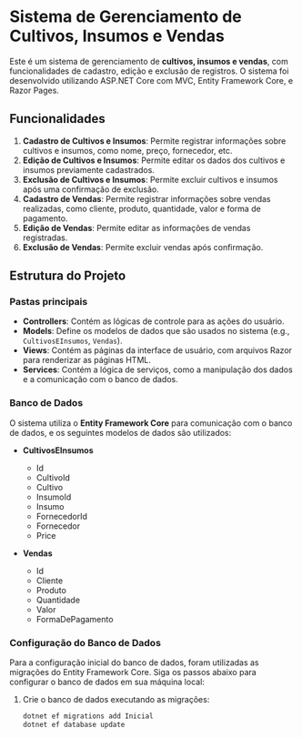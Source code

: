 # Sistema de Gerenciamento de Cultivos, Insumos e Vendas

Este é um sistema de gerenciamento de **cultivos, insumos e vendas**, com funcionalidades de cadastro, edição e exclusão de registros. O sistema foi desenvolvido utilizando ASP.NET Core com MVC, Entity Framework Core, e Razor Pages.

## Funcionalidades

1. **Cadastro de Cultivos e Insumos**: Permite registrar informações sobre cultivos e insumos, como nome, preço, fornecedor, etc.
2. **Edição de Cultivos e Insumos**: Permite editar os dados dos cultivos e insumos previamente cadastrados.
3. **Exclusão de Cultivos e Insumos**: Permite excluir cultivos e insumos após uma confirmação de exclusão.
4. **Cadastro de Vendas**: Permite registrar informações sobre vendas realizadas, como cliente, produto, quantidade, valor e forma de pagamento.
5. **Edição de Vendas**: Permite editar as informações de vendas registradas.
6. **Exclusão de Vendas**: Permite excluir vendas após confirmação.

## Estrutura do Projeto

### Pastas principais

- **Controllers**: Contém as lógicas de controle para as ações do usuário.
- **Models**: Define os modelos de dados que são usados no sistema (e.g., `CultivosEInsumos`, `Vendas`).
- **Views**: Contém as páginas da interface de usuário, com arquivos Razor para renderizar as páginas HTML.
- **Services**: Contém a lógica de serviços, como a manipulação dos dados e a comunicação com o banco de dados.

### Banco de Dados

O sistema utiliza o **Entity Framework Core** para comunicação com o banco de dados, e os seguintes modelos de dados são utilizados:

- **CultivosEInsumos**

  - Id
  - CultivoId
  - Cultivo
  - InsumoId
  - Insumo
  - FornecedorId
  - Fornecedor
  - Price

- **Vendas**
  - Id
  - Cliente
  - Produto
  - Quantidade
  - Valor
  - FormaDePagamento

### Configuração do Banco de Dados

Para a configuração inicial do banco de dados, foram utilizadas as migrações do Entity Framework Core. Siga os passos abaixo para configurar o banco de dados em sua máquina local:

1. Crie o banco de dados executando as migrações:

   ```bash
   dotnet ef migrations add Inicial
   dotnet ef database update
   ```
